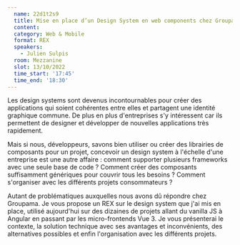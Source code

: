 ```yaml
---
  name: 22d1t2s9
  title: Mise en place d’un Design System en web components chez Groupama
  content:
  category: Web & Mobile
  format: REX
  speakers: 
    - Julien Sulpis
  room: Mezzanine
  slot: 13/10/2022
  time_start: '17:45'
  time_end: '18:30'
---
```

Les design systems sont devenus incontournables pour créer des applications qui soient cohérentes entre elles et partagent une identité graphique commune. De plus en plus d'entreprises s'y intéressent car ils permettent de designer et développer de nouvelles applications très rapidement.

Mais si nous, développeurs, savons bien utiliser ou créer des librairies de composants pour un projet, concevoir un design system à l'échelle d'une entreprise est une autre affaire : comment supporter plusieurs frameworks avec une seule base de code ? Comment créer des composants suffisamment génériques pour couvrir tous les besoins ? Comment s'organiser avec les différents projets consommateurs ?

Autant de problématiques auxquelles nous avons dû répondre chez Groupama. Je vous propose un REX sur le design system que j'ai mis en place, utilisé aujourd'hui sur des dizaines de projets allant du vanilla JS à Angular en passant par les micro-frontends Vue 3. Je vous présenterai le contexte, la solution technique avec ses avantages et inconvénients, des alternatives possibles et enfin l'organisation avec les différents projets.

